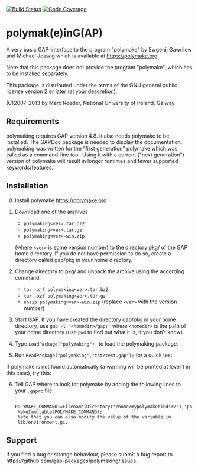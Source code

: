 [![Build Status](https://travis-ci.org/gap-packages/polymaking.svg?branch=master)](https://travis-ci.org/gap-packages/polymaking)
[![Code Coverage](https://codecov.io/github/gap-packages/polymaking/coverage.svg?branch=master&token=)](https://codecov.io/gh/gap-packages/polymaking)

polymak(e)inG(AP)
==================

A very basic GAP-interface to the program "polymake" by
Ewgenij Gawrilow and Michael Joswig which is available at
<https://polymake.org>

Note that this package does not provide the program "polymake", which
has to be installed separately.

This package is distributed under the terms of the GNU general public
license version 2 or later (at your descretion).

(C)2007-2013 by Marc Roeder,
National University of Ireland, Galway


Requirements
------------

polymaking requires GAP version 4.8. It also needs polymake to be
installed.  The GAPDoc package is needed to display the documentation.
polymaking was written for the "first generation" polymake which was
called as a command-line tool. Using it with a current ("next generation")
version of polymake will result in longer runtimes and fewer supported
keywords/features. 


Installation
------------

0. Install polymake <https://polymake.org>

1. Download one of the archives
   - `polymaking<ver>.tar.bz2`
   - `polymaking<ver>.tar.gz`
   - `polymaking<ver>-win.zip`

   (where `<ver>` is some version number) to the directory pkg/ of the 
   GAP home directory. If you do not have permission to do so, create 
   a directory called gap/pkg in your home directory.

2. Change directory to pkg/ and unpack the archive using the according command:
   - `tar -xjf polymaking<ver>.tar.bz2`
   - `tar -xzf polymaking<ver>.tar.gz`
   - `unzip polymaking<ver>-win.zip`
 (replace `<ver>` with the version number)

3. Start GAP. If you have created the directory gap/pkg in your home 
   directory, use `gap -l '<homedir>/gap;'` where `<homedir>` is the path of
   your home directory (use `pwd` to find out what it is, if you don't know).

4. Type `LoadPackage("polymaking");` to load the polymaking package.

5. Run `ReadPackage("polymaking","tst/test.gap");` for a quick test.

If polymake is not found automatically (a warning will be printed at 
level 1 in this case), try this:

6. Tell GAP where to look for polymake by adding the following lines to 
   your `.gaprc` file:

        POLYMAKE_COMMAND:=Filename(Directory("/home/mypolymakebindir/"),"polymake");
        MakeImmutable(POLYMAKE_COMMAND);
        Note that you can also modify the value of the variable in 
        lib/environment.gi.



Support
-------

If you find a bug or strange behaviour, please submit a bug report to 
<https://github.com/gap-packages/polymaking/issues>.
